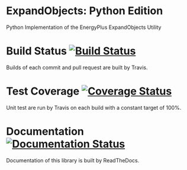 # ExpandObjects: Python Edition

Python Implementation of the EnergyPlus ExpandObjects Utility

# Build Status [![Build Status](https://travis-ci.org/Myoldmopar/py-expandobjects.svg?branch=master)](https://travis-ci.org/Myoldmopar/py-expandobjects)

Builds of each commit and pull request are built by Travis.

# Test Coverage [![Coverage Status](https://coveralls.io/repos/github/Myoldmopar/py-expandobjects/badge.svg?branch=master)](https://coveralls.io/github/Myoldmopar/py-expandobjects?branch=master)

Unit test are run by Travis on each build with a constant target of 100%.

# Documentation [![Documentation Status](http://readthedocs.org/projects/pyexpandobjects/badge/?version=latest)](http://pyexpandobjects.readthedocs.io/en/latest/?badge=latest)

Documentation of this library is built by ReadTheDocs.
